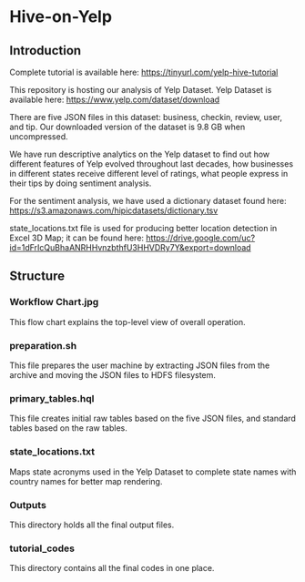 ﻿# Hive-on-Yelp
## Introduction

Complete tutorial is available here: https://tinyurl.com/yelp-hive-tutorial

This repository is hosting our analysis of Yelp Dataset. Yelp Dataset is available here: https://www.yelp.com/dataset/download

There are five JSON files in this dataset: business, checkin, review, user, and tip. Our downloaded version of the dataset is 9.8 GB when uncompressed. 

We have run descriptive analytics on the Yelp dataset to find out how different features of Yelp evolved throughout last decades, how businesses in different states receive different level of ratings, what people express in their tips by doing sentiment analysis. 

For the sentiment analysis, we have used a dictionary dataset found here: https://s3.amazonaws.com/hipicdatasets/dictionary.tsv

state_locations.txt file is used for producing better location detection in Excel 3D Map; it can be found here: https://drive.google.com/uc?id=1dFrIcQuBhaANRHHvnzbthfU3HHVDRy7Y&export=download

## Structure

### Workflow Chart.jpg 
This flow chart explains the top-level view of overall operation.  

### preparation.sh
This file prepares the user machine by extracting JSON files from the archive and moving the JSON files to HDFS filesystem.

### primary_tables.hql 
This file creates initial raw tables based on the five JSON files, and standard tables based on the raw tables. 

### state_locations.txt
Maps state acronyms used in the Yelp Dataset to complete state names with country names for better map rendering.

### Outputs
This directory holds all the final output files. 

### tutorial_codes
This directory contains all the final codes in one place.
